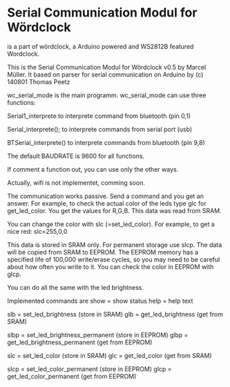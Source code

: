 Serial Communication Modul for Wördclock
===================

is a part of wördclock, a Arduino powered and WS2812B featured Wordclock.

This is the Serial Communication Modul for Wördclock v0.5 by Marcel Müller.
It based on parser for serial communication on Arduino by (c) 140801 Thomas Peetz

wc_serial_mode is the main programm.
wc_serial_mode can use three functions:

Serial1_interprete
to interprete command from bluetooth (pin 0,1)

Serial_interprete();
to interprete commands from serial port (usb)

BTSerial_interprete()
to interprete commands from bluetooth (pin 9,8)

The default BAUDRATE is 9600 for all functions.

If comment a function out, you can use only the other ways.

Actually, wifi is not implementet, comming soon.



The communication works passive.
Send a command and you get an answer.
For example, to check the actual color of the leds type glc for get_led_color.
You get the values for R,G,B.
This data was read from SRAM.

You can change the color with slc (=set_led_color).
For example, to get a nice red:
slc=255,0,0

This data is stored in SRAM only.
For permanent storage use slcp.
The data will be copied from SRAM to EEPROM.
The EEPROM memory has a specified life of 100,000 write/erase cycles, 
so you may need to be careful about how often you write to it.
You can check the color in EEPROM with glcp.

You can do all the same with the led brightness.


Implemented commands are
  show = show status
  help = help text
  
  slb = set_led_brightness (store in SRAM)
  glb = get_led_brightness (get from SRAM)
  
  slbp = set_led_brightness_permanent (store in EEPROM)
  glbp = get_led_brightness_permanent (get from EEPROM)
  
  slc = set_led_color (store in SRAM)
  glc = get_led_color (get from SRAM)
  
  slcp = set_led_color_permanent (store in EEPROM)
  glcp = get_led_color_permanent (get from EEPROM)
